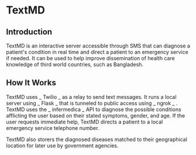 # TextMD

## Introduction
TextMD is an interactive server accessible through SMS that can diagnose a
patient's condition in real time and direct a patient to an emergency service if needed.
It can be used to help improve dissemination of health care knowledge of
third world countries, such as Bangladesh.

## How It Works

TextMD uses _ Twilio _ as a relay to send text messages.
It runs a local server using _ Flask _ that is tunneled to public access using _ ngrok _ .
TextMD uses the _ infermedica _ API to diagnose the possible conditions afflicting the user based on their stated symptoms, gender, and age.
If the user requests immediate help, TextMD directs a patient to a local
emergency service telephone number.

TextMD also storers the diagnosed diseases matched to their geographical location for later use by government agencies.
